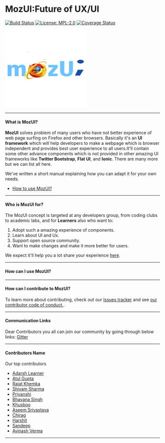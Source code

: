 # MozUI:Future of UX/UI
[![Build Status](https://travis-ci.org/Manishearth/rust-clippy.svg?branch=master)]()
[![License: MPL-2.0](https://img.shields.io/crates/l/clippy.svg)](#License)
[![Coverage Status](https://coveralls.io/repos/github/aws/aws-sdk-js/badge.svg?branch=master)]()

![alt text](/images/MaozUI.png)

***

#### What is MozUI?

**MozUI** solves problem of many users who have not better experience of web page surfing on Firefox and other browsers.
Basically it's an **UI framework** which will help developers to make a webpage which is browser independent and provides best user experience to all users.It'll contain some other advance components which is not provided in other amazing UI frameworks like **Twitter Bootstrap**, **Flat UI**, and **Ionic**.
There are many more but we can list all here.

We've written a short manual explaining how you can adapt it for your own needs.

* [How to use MozUI?](https://github.com/MozillaKNITOpenSource/MozUI/wiki)

***

#### Who is MozUI for?

The MozUI concept is targeted at any developers group, from coding clubs to academic labs, and for **Learners** also who want to:

1. Adopt such a amazing experience of components.
2. Learn about UI and Ux.
3. Support open source community.
4. Want to make changes and make it more better for users.

We expect it'll help you a lot share your experience [here](https://facebook.com/learneradarsh). 

***

#### How can I use MozUI?

***

#### How can I contribute to MozUI?


To learn more about contributing, check out our [Issues tracker](https://github.com/MozillaKNITOpenSource/MozUI/issues) and see [our contributor code of conduct.](/Contribution_Guidelines.md).

***

#### Communication Links
Dear Contributors you all can join our community by going through below links:
[Gitter](https://gitter.im/MozUI-Future-of-UI-and-Ux/Lobby)
***
#### Contributors Name
Our top contributors
* [Adarsh Learner](https://learneradarsh.github.io)
* [Atul Gupta](https://github.com/atul-ag)
* [Rajat Khemka](https://github.com/rajatkhemka)
* [Shivam Sharma](https://github.com/shvm-7397)
* [Priyanshi](https://github.com/pppriya)
* [Bhavana Singh](https://github.com/BH12ri)
* [Khusboo](https://github.com/khushboo998)
* [Aseem Srivastava](https://github.com/as3eem)
* [Chirag](https://github.com/chiraggoyal0714)
* [Harshit](https://github.com/hagrawal97-github)
* [Sandeep](https://github.com/sandynigs)
* [Avinash Verma](https://github.com/Adien7368)
***


